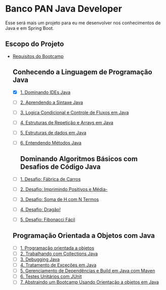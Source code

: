 #  Banco PAN Java Developer
 Esse será mais um projeto para eu me desenvolver nos conhecimentos de Java e em Spring Boot.

## Escopo do Projeto

- [Requisitos do Bootcamp](#requisitos-do-Bootcamp)

     ## Conhecendo a Linguagem de Programação Java
  
    - [x] [1. Dominando IDEs Java](#1-#Dominando-IDEs-Java)   
    - [ ] [2. Aprendendo a Sintaxe Java](#2-#Aprendendo-a-Sintaxe-Java)
    - [ ] [3. Logica Condicional e Controle de Fluxos em Java](#3-#Logica-Condicional-e-Controle-de-Fluxos-em-Java)
    - [ ] [4. Estruturas de Repetição e Arrays em Java](#4-#Estruturas-de-Repetição-e-Arrays-em-Java)
    - [ ] [5. Estruturas de dados em Java](#5-#Estruturas-de-dados-em-Java)
    - [ ] [6. Entendendo Métodos Java](#6-#Entendendo-Métodos-Java)
   
      ## Dominando Algoritmos Básicos com Desafios de Código Java      
    - [ ] [1. Desafio: Fábrica de Carros](#1-#Desafio:-Fábrica-de-Carros)
    - [ ] [2. Desafio: Imprimindo Positivos e Média-](#2-#Desafio:-Imprimindo-Positivos-e-Média)
    - [ ] [3. Desafio: Soma de H com N Termos](#3-#Desafio:-Soma-de-H-com-N-Termos)
    - [ ] [4. Desafio: Dragão!](#4-#Desafio:-Dragão!)
    - [ ] [5. Desafio: Fibonacci Fácil](#5-#Desafio:-Fibonacci-Fácil)
    
     ## Programação Orientada a Objetos com Java
    - [ ] [1. Programação orientada a objetos](#1-#Programação-orientada-a-objetos)
    - [ ] [2. Trabalhando com Collections Java](#2-#Trabalhando-com-Collections-Java)
    - [ ] [3. Debugging Java](#3-#Debugging-Java)
    - [ ] [4. Tratamento de Exceções em Java](#4-#Tratamento-de-Exceções-em-Java)
    - [ ] [5. Gerenciamento de Dependências e Build em Java com Maven](#5-#Gerenciamento-de-Dependências-e-Build-em-Java-com-Maven)
    - [ ] [6. Testes Unitários com JUnit](#6-#Testes-Unitários-com-JUnit)
    - [ ] [7. Abstraindo um Bootcamp Usando Orientação a objetos em Java](#7-#Abstraindo-um-Bootcamp-Usando-Orientação-a-objetos-em-Java)
